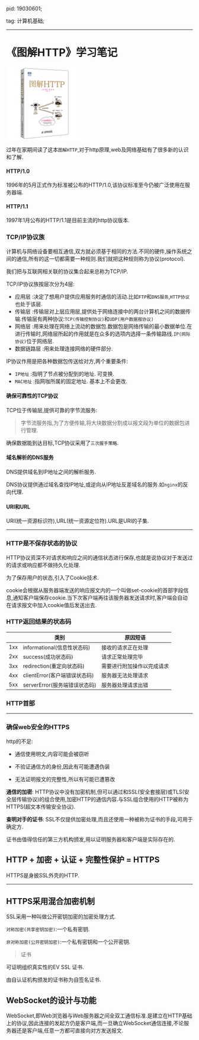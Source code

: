 pid: 19030601;

tag: 计算机基础;

------



# 《图解HTTP》学习笔记

<img src="../../images/imgs/190306/190306_01.png" align="center">

过年在家期间读了这本``图解HTTP``,对于http原理,web及网络基础有了很多新的认识和了解.

#### HTTP/1.0

1996年的5月正式作为标准被公布的HTTP/1.0,该协议标准至今仍被广泛使用在服务器端.

#### HTTP/1.1

1997年1月公布的HTTP/1.1是目前主流的http协议版本.

### TCP/IP协议族

计算机与网络设备要相互通信,双方就必须基于相同的方法.不同的硬件,操作系统之间的通信,所有的这一切都需要一种规则.我们就把这种规则称为协议(protocol).

我们把与互联网相关联的协议集合起来总称为TCP/IP.

TCP/IP协议族按层次分为4层:

* 应用层 :决定了想用户提供应用服务时通信的活动.比如``FTP``和``DNS服务``,``HTTP协议``也处于该层.
* 传输层 :传输层对上层应用层,提供处于网络连接中的两台计算机之间的数据传输.传输层有两种协议:``TCP(传输控制协议)``和``UDP(用户数据报协议)``
* 网络层 :用来处理在网络上流动的数据包.数据包是网络传输的最小数据单位.在进行传输时,网络层所起的作用就是在众多的选项内选择一条传输路线.``IP(网际协议)``位于网络层.
* 数据链路层 :用来处理连接网络的硬件部分.

IP协议作用是把各种数据包传送给对方,两个重要条件:

* ``IP地址`` :指明了节点被分配到的地址. 可变换.
* ``MAC地址`` :指网咖所属的固定地址. 基本上不会更改.

#### 确保可靠性的TCP协议

TCP位于传输层,提供可靠的字节流服务:

> 字节流服务指,为了方便传输,将大块数据分割成以报文段为单位的数据包进行管理.

确保数据能到达目标,TCP协议采用了``三次握手策略``.

#### 域名解析的DNS服务

DNS提供域名到IP地址之间的解析服务.

DNS协议提供通过域名查找IP地址,或逆向从IP地址反差域名的服务.如``nginx``的反向代理.

#### URI和URL

URI(统一资源标识符),URL(统一资源定位符).URL是URI的子集.

---

### HTTP是不保存状态的协议

HTTP协议资深不对请求和响应之间的通信状态进行保存,也就是说协议对于发送过的请求或响应都不做持久化处理.

为了保存用户的状态,引入了Cookie技术.

cookie会根据从服务器端发送的响应报文内的一个叫做set-cookie的首部字段信息,通知客户端保存cookie.当下次客户端再往该服务器发送请求时,客户端会自动在请求报文中加入cookie值后发送出去.

### HTTP返回结果的状态码

|      | 类别                          | 原因短语                   |
| ---- | ----------------------------- | -------------------------- |
| 1xx  | informational(信息性状态码)   | 接收的请求正在处理         |
| 2xx  | success(成功状态码)           | 请求正常处理完毕           |
| 3xx  | redirection(重定向状态码)     | 需要进行附加操作以完成请求 |
| 4xx  | clientError(客户端错误状态码) | 服务器无法处理请求         |
| 5xx  | serverError(服务端错误状态码) | 服务器处理请求出错         |

### HTTP首部

---

### 确保web安全的HTTPS

http的不足:

* 通信使用明文,内容可能会被窃听

* 不验证通信方的身份,因此有可能遭遇伪装

* 无法证明报文的完整性,所以有可能已遭篡改

**通信的加密**: HTTP协议中没有加密机制,但可以通过和SSL(安全套接层)或TLS(安全层传输协议)的组合使用,加密HTTP的通信内容.与SSL组合使用的HTTP被称为HTTPS(超文本传输安全协议).

**查明对手的证书**: SSL不仅提供加密处理,而且还使用一种被称为证书的手段,可用于确定方.

证书由值得信任的第三方机构颁发,用以证明服务器和客户端是实际存在的.



## HTTP + 加密 + 认证 + 完整性保护 = HTTPS

HTTPS是身披SSL外壳的HTTP.



---



## HTTPS采用混合加密机制

SSL采用一种叫做公开密钥加密的加密处理方式.

``对称加密(共享密钥加密)``:一个私有密钥.

``非对称加密(公开密钥加密)``:一个私有密钥和一个公开密钥.

> 证书

可证明组织真实性的EV SSL 证书.

由自认证机构颁发的证书称为自签名证书.



## WebSocket的设计与功能

WebSocket,即Web浏览器与Web服务器之间全双工通信标准.是建立在HTTP基础上的协议,因此连接的发起方仍是客户端,而一旦确立WebSocket通信连接,不论服务器还是客户端,任意一方都可直接向对方发送报文.
